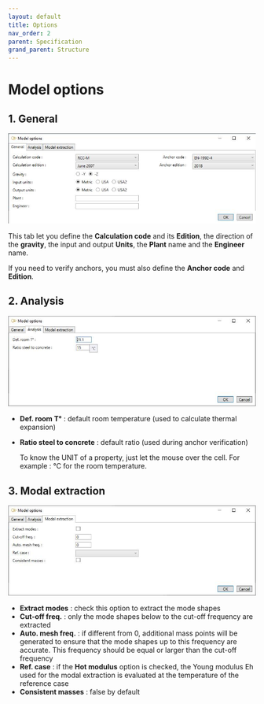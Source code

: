 ```yaml
---
layout: default
title: Options
nav_order: 2
parent: Specification
grand_parent: Structure
---
```


# Model options

 ## 1. General

![Image](../../Images/Options4.jpg)

This tab let you define the **Calculation code** and its **Edition**, the direction of the **gravity**, the input and output **Units**, the **Plant** name and the **Engineer** name.

If you need to verify anchors, you must also define the **Anchor code** and **Edition**.

## 2. Analysis

![Image](../../Images/Options5.jpg)

- **Def. room T°** : default room temperature (used to calculate thermal expansion)
- **Ratio steel to concrete** : default ratio (used during anchor verification)

    To know the UNIT of a property, just let the mouse over the cell.
    For example : °C for the room temperature.

## 3. Modal extraction

![Image](../../Images/Options6.jpg)

- **Extract modes** : check this option to extract the mode shapes
- **Cut-off freq.** : only the mode shapes below to the cut-off frequency are extracted 
- **Auto. mesh freq.** : if different from 0, additional mass points will be generated to ensure that the mode shapes up to this frequency are accurate. This frequency should be equal or larger than the cut-off frequency
- **Ref. case** : if the **Hot modulus** option is checked, the Young modulus Eh used for the modal extraction is evaluated at the temperature of the reference case 
- **Consistent masses** : false by default
